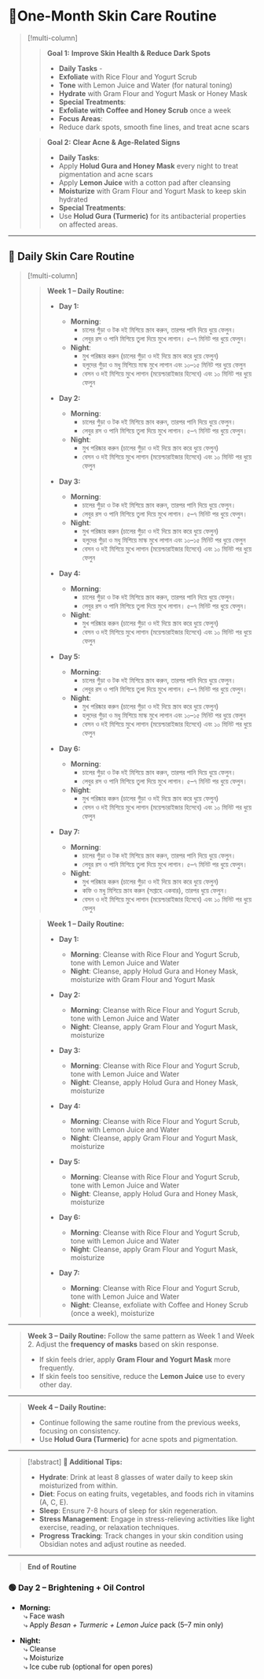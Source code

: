 # 🌼One-Month Skin Care Routine
>[!multi-column]
>
>> **Goal 1:** **Improve Skin Health & Reduce Dark Spots**
>> - **Daily Tasks** -
>> 	- **Exfoliate** with Rice Flour and Yogurt Scrub
>> 	- **Tone** with Lemon Juice and Water (for natural toning)
>> 	- **Hydrate** with Gram Flour and Yogurt Mask or Honey Mask
>> - **Special Treatments**:
>> 	- **Exfoliate with Coffee and Honey Scrub** once a week
>> - **Focus Areas**:
>> 	- Reduce dark spots, smooth fine lines, and treat acne scars
>
>> **Goal 2:** **Clear Acne & Age-Related Signs**
>> - **Daily Tasks**:
>> 	- Apply **Holud Gura and Honey Mask** every night to treat pigmentation and acne scars
>> 	- Apply **Lemon Juice** with a cotton pad after cleansing
>> 	- **Moisturize** with Gram Flour and Yogurt Mask to keep skin hydrated
>> - **Special Treatments**:
>> 	- Use **Holud Gura (Turmeric)** for its antibacterial properties on affected areas.
>

---

## 📅 Daily Skin Care Routine

> [!multi-column]
>
>> **Week 1 – Daily Routine:**
>> - **Day 1:**
>> 	  - **Morning**: 
>> 		  - চালের গুঁড়া ও টক দই মিশিয়ে স্ক্রাব করুন, তারপর পানি দিয়ে ধুয়ে ফেলুন।
>> 		  - লেবুর রস ও পানি মিশিয়ে তুলা দিয়ে মুখে লাগান। ৫–৭ মিনিট পর ধুয়ে ফেলুন।
>> 	  - **Night**: 
>> 		  - মুখ পরিষ্কার করুন (চালের গুঁড়া ও দই দিয়ে স্ক্রাব করে ধুয়ে ফেলুন)
>> 		  - হলুদের গুঁড়া ও মধু মিশিয়ে মাস্ক মুখে লাগান এবং ১০–১৫ মিনিট পর ধুয়ে ফেলুন
>> 		  - বেসন ও দই মিশিয়ে মুখে লাগান (ময়েশ্চারাইজার হিসেবে) এবং ১০ মিনিট পর ধুয়ে ফেলুন
>>     
>> - **Day 2:**
>> 	  - **Morning**: 
>> 		  - চালের গুঁড়া ও টক দই মিশিয়ে স্ক্রাব করুন, তারপর পানি দিয়ে ধুয়ে ফেলুন।
>> 		  - লেবুর রস ও পানি মিশিয়ে তুলা দিয়ে মুখে লাগান। ৫–৭ মিনিট পর ধুয়ে ফেলুন।
>> 	  - **Night**: 
>> 		  - মুখ পরিষ্কার করুন (চালের গুঁড়া ও দই দিয়ে স্ক্রাব করে ধুয়ে ফেলুন)
>> 		  - বেসন ও দই মিশিয়ে মুখে লাগান (ময়েশ্চারাইজার হিসেবে) এবং ১০ মিনিট পর ধুয়ে ফেলুন
>>     
>> - **Day 3:**
>> 	  - **Morning**: 
>> 		  - চালের গুঁড়া ও টক দই মিশিয়ে স্ক্রাব করুন, তারপর পানি দিয়ে ধুয়ে ফেলুন।
>> 		  - লেবুর রস ও পানি মিশিয়ে তুলা দিয়ে মুখে লাগান। ৫–৭ মিনিট পর ধুয়ে ফেলুন।
>> 	  - **Night**: 
>> 		  - মুখ পরিষ্কার করুন (চালের গুঁড়া ও দই দিয়ে স্ক্রাব করে ধুয়ে ফেলুন)
>> 		  - হলুদের গুঁড়া ও মধু মিশিয়ে মাস্ক মুখে লাগান এবং ১০–১৫ মিনিট পর ধুয়ে ফেলুন
>> 		  - বেসন ও দই মিশিয়ে মুখে লাগান (ময়েশ্চারাইজার হিসেবে) এবং ১০ মিনিট পর ধুয়ে ফেলুন
>> 	
>> - **Day 4:**
>> 	  - **Morning**: 
>> 		  - চালের গুঁড়া ও টক দই মিশিয়ে স্ক্রাব করুন, তারপর পানি দিয়ে ধুয়ে ফেলুন।
>> 		  - লেবুর রস ও পানি মিশিয়ে তুলা দিয়ে মুখে লাগান। ৫–৭ মিনিট পর ধুয়ে ফেলুন।
>> 	  - **Night**: 
>> 		  - মুখ পরিষ্কার করুন (চালের গুঁড়া ও দই দিয়ে স্ক্রাব করে ধুয়ে ফেলুন)
>> 		  - বেসন ও দই মিশিয়ে মুখে লাগান (ময়েশ্চারাইজার হিসেবে) এবং ১০ মিনিট পর ধুয়ে ফেলুন
>> 	  
>> - **Day 5:**
>> 	  - **Morning**: 
>> 		  - চালের গুঁড়া ও টক দই মিশিয়ে স্ক্রাব করুন, তারপর পানি দিয়ে ধুয়ে ফেলুন।
>> 		  - লেবুর রস ও পানি মিশিয়ে তুলা দিয়ে মুখে লাগান। ৫–৭ মিনিট পর ধুয়ে ফেলুন।
>> 	  - **Night**: 
>> 		  - মুখ পরিষ্কার করুন (চালের গুঁড়া ও দই দিয়ে স্ক্রাব করে ধুয়ে ফেলুন)
>> 		  - হলুদের গুঁড়া ও মধু মিশিয়ে মাস্ক মুখে লাগান এবং ১০–১৫ মিনিট পর ধুয়ে ফেলুন
>> 		  - বেসন ও দই মিশিয়ে মুখে লাগান (ময়েশ্চারাইজার হিসেবে) এবং ১০ মিনিট পর ধুয়ে ফেলুন
>> 	   
>> - **Day 6:**
>> 	  - **Morning**: 
>> 		  - চালের গুঁড়া ও টক দই মিশিয়ে স্ক্রাব করুন, তারপর পানি দিয়ে ধুয়ে ফেলুন।
>> 		  - লেবুর রস ও পানি মিশিয়ে তুলা দিয়ে মুখে লাগান। ৫–৭ মিনিট পর ধুয়ে ফেলুন।
>> 	  - **Night**: 
>> 		  - মুখ পরিষ্কার করুন (চালের গুঁড়া ও দই দিয়ে স্ক্রাব করে ধুয়ে ফেলুন)
>> 		  - বেসন ও দই মিশিয়ে মুখে লাগান (ময়েশ্চারাইজার হিসেবে) এবং ১০ মিনিট পর ধুয়ে ফেলুন
>> 	
>> - **Day 7:**
>> 	  - **Morning**: 
>> 		  - চালের গুঁড়া ও টক দই মিশিয়ে স্ক্রাব করুন, তারপর পানি দিয়ে ধুয়ে ফেলুন।
>> 		  - লেবুর রস ও পানি মিশিয়ে তুলা দিয়ে মুখে লাগান। ৫–৭ মিনিট পর ধুয়ে ফেলুন।
>> 	  - **Night**: 
>> 		  - মুখ পরিষ্কার করুন (চালের গুঁড়া ও দই দিয়ে স্ক্রাব করে ধুয়ে ফেলুন)
>> 		  - কফি ও মধু মিশিয়ে স্ক্রাব করুন (সপ্তাহে একবার), তারপর ধুয়ে ফেলুন।
>> 		  - বেসন ও দই মিশিয়ে মুখে লাগান (ময়েশ্চারাইজার হিসেবে) এবং ১০ মিনিট পর ধুয়ে ফেলুন
>
>> **Week 1 – Daily Routine:**
>> - **Day 1:**
>> 	  - **Morning**: Cleanse with Rice Flour and Yogurt Scrub, tone with Lemon Juice and Water
>> 	  - **Night**: Cleanse, apply Holud Gura and Honey Mask, moisturize with Gram Flour and Yogurt Mask
>>     
>> - **Day 2:**
>> 	  - **Morning**: Cleanse with Rice Flour and Yogurt Scrub, tone with Lemon Juice and Water
>> 	  - **Night**: Cleanse, apply Gram Flour and Yogurt Mask, moisturize
>>     
>> - **Day 3:**
>> 	  - **Morning**: Cleanse with Rice Flour and Yogurt Scrub, tone with Lemon Juice and Water
>> 	  - **Night**: Cleanse, apply Holud Gura and Honey Mask, moisturize
>> 	
>> - **Day 4:**
>> 	  - **Morning**: Cleanse with Rice Flour and Yogurt Scrub, tone with Lemon Juice and Water
>> 	  - **Night**: Cleanse, apply Gram Flour and Yogurt Mask, moisturize
>> 	  
>> - **Day 5:**
>> 	  - **Morning**: Cleanse with Rice Flour and Yogurt Scrub, tone with Lemon Juice and Water
>> 	  - **Night**: Cleanse, apply Holud Gura and Honey Mask, moisturize
>> 	   
>> - **Day 6:**
>> 	  - **Morning**: Cleanse with Rice Flour and Yogurt Scrub, tone with Lemon Juice and Water
>> 	  - **Night**: Cleanse, apply Gram Flour and Yogurt Mask, moisturize
>> 	
>> - **Day 7:**
>> 	  - **Morning**: Cleanse with Rice Flour and Yogurt Scrub, tone with Lemon Juice and Water
>> 	  - **Night**: Cleanse, exfoliate with Coffee and Honey Scrub (once a week), moisturize



---

> **Week 3 – Daily Routine:**
> Follow the same pattern as Week 1 and Week 2. Adjust the **frequency of masks** based on skin response.  
> - If skin feels drier, apply **Gram Flour and Yogurt Mask** more frequently.  
> - If skin feels too sensitive, reduce the **Lemon Juice** use to every other day.

---
 
> **Week 4 – Daily Routine:**
> - Continue following the same routine from the previous weeks, focusing on consistency.  
> - Use **Holud Gura (Turmeric)** for acne spots and pigmentation.

---
 
> [!abstract] **🥗 Additional Tips:**
> - **Hydrate**: Drink at least 8 glasses of water daily to keep skin moisturized from within.
> - **Diet**: Focus on eating fruits, vegetables, and foods rich in vitamins (A, C, E).
> - **Sleep**: Ensure 7-8 hours of sleep for skin regeneration.
> - **Stress Management**: Engage in stress-relieving activities like light exercise, reading, or relaxation techniques.
> - **Progress Tracking**: Track changes in your skin condition using Obsidian notes and adjust routine as needed.

---

> **End of Routine**

### 🟢 Day 2 – **Brightening + Oil Control**

- **Morning:**  
      ⤷ Face wash  
      ⤷ Apply _Besan + Turmeric + Lemon Juice_ pack (5–7 min only)
    
- **Night:**  
      ⤷ Cleanse  
      ⤷ Moisturize  
      ⤷ Ice cube rub (optional for open pores)
